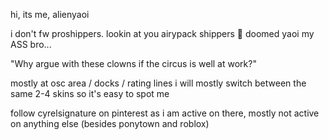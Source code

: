 hi, its me, alienyaoi

i don't fw proshippers. lookin at you airypack shippers 🙏 doomed yaoi my ASS bro...

"Why argue with these clowns if the circus is well at work?" 

mostly at osc area / docks / rating lines
i will mostly switch between the same 2-4 skins so it's easy to spot me

follow cyrelsignature on pinterest as i am active on there, mostly not active on anything else (besides ponytown and roblox)
